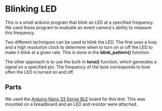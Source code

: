 # Blinking LED

This is a small arduino program that blink an LED at a specified frequency. We used these program to evaluate an event camera's ability to measure this frequency.

Two different techniques can be used to blink the LED. The first uses a loop and a high resolution clock to determine when to turn on or off the LED to make it blink at a given rate. This is done in the **blink_pattern()** function.

The other approach is to use the built-in **tone()** function, which generates a signal on a specified pin. The frequency of the tone corresponds to how often the LED is turned on and off.

## Parts
We used the [Arduino Nano 33 Sense BLE](https://store.arduino.cc/usa/nano-33-ble-sense-with-headers) board for this test. This was mounted on a breadboard and an LED and resistor were attached.

